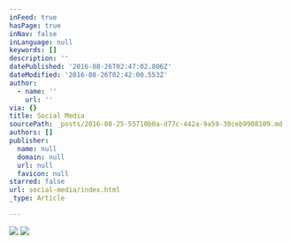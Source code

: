 ```yaml
---
inFeed: true
hasPage: true
inNav: false
inLanguage: null
keywords: []
description: ''
datePublished: '2016-08-26T02:47:02.806Z'
dateModified: '2016-08-26T02:42:00.553Z'
author:
  - name: ''
    url: ''
via: {}
title: Social Media
sourcePath: _posts/2016-08-25-55710b0a-d77c-442a-9a59-30ceb9908109.md
authors: []
publisher:
  name: null
  domain: null
  url: null
  favicon: null
starred: false
url: social-media/index.html
_type: Article

---
```

![](https://the-grid-user-content.s3-us-west-2.amazonaws.com/547518a1-47db-4955-a7dd-2c96482e3f94.jpg)
![](webkit-fake-url://809f89c1-f8e6-4a25-9ebb-d53246106da4/imagejpeg)